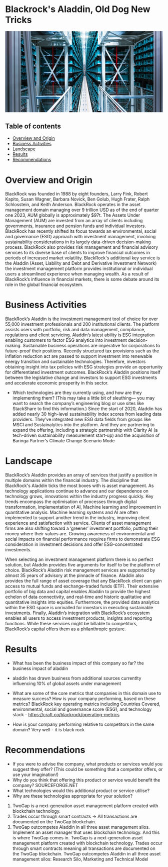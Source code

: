 
# Blackrock's Aladdin, Old Dog New Tricks 
![Alternate](Images/Blackrock_Servers.jpeg "Blackrock Servers")

## Table of contents
* [Overview and Origin](#overview-and-origin)
* [Business Activities](#business-activities)
* [Landscape](#landscape)
* [Results](#results)
* [Recommendations](#Recommendations)


# Overview and Origin
BlackRock was founded in 1988 by eight founders, Larry Fink, Robert Kapito, Susan Wagner, Barbara Novick, Ben Golub, Hugh Frater, Ralph Schlosstein, and Keith Anderson. BlackRock operates in the asset management domain managing over 9 trillion USD as of the end of quarter one 2023, AUM globally is approximately $97t. The Assets Under Management (AUM) are invested from an array of clients including governments, insurance and pension funds and individual investors. BlackRock has recently shifted its focus towards an environmental, social and governance (ESG) approach with investment management, involving sustainability considerations in its largely data-driven decision-making process. BlackRock also provides risk management and financial advisory services to its diverse base of clients to improve financial outcomes in periods of increased market volatility. BlackRock's additional key service is the Aladdin (Asset, Liability and Debt and Derivative Investment Network) the investment management platform provides institutional or individual users a streamlined experience when managing wealth. As a result of BlackRock’s influence in financial markets, there is some debate around its role in the global financial ecosystem.





# Business Activities

BlackRock’s Aladdin is the investment management tool of choice for over 55,000 investment professionals and 200 institutional clients. The platform assists users with portfolio, risk and data management, compliance, regulations and client servicing. Aladdin’s latest ability is ESG integration enabling customers to factor ESG analytics into investment decision-making. Sustainable business operations are imperative for corporations to future-proof their positions. Recently structured tax provisions such as the inflation reduction act are passed to support investment into renewable energy transition and sustainable technologies. Therefore, investors obtaining insight into tax policies with ESG strategies provide an opportunity for differentiated investment outcomes. BlackRock’s Aladdin positions itself between the legislative change and investors to support ESG investments and accelerate economic prosperity in this sector.


* Which technologies are they currently using, and how are they implementing them? (This may take a little bit of sleuthing–– you may want to search the company’s engineering blog or use sites like StackShare to find this information.)
Since the start of 2020, Aladdin has added nearly 30 high-level sustainability index scores from leading data providers. They’ve integrated new ESG data fields from groups like MSCI and Sustainalytics into the platform. And they are partnering to expand the offering, including a strategic partnership with Clarity AI (a tech-driven sustainability measurement start-up) and the acquisition of Baringa Partner’s Climate Change Scenario Mode

# Landscape

BlackRock’s Aladdin provides an array of services that justify a position in multiple domains within the financial industry. The discipline that BlackRock's Aladdin ticks the most boxes with is asset management. As technology applications continue to advance and our dependence on technology grows, innovations within the industry progress quickly. Key trends encompass the optimisation of processes through digital transformation, implementation of AI, Machine learning and improvement in quantitative analysis. Machine learning systems and AI are often implemented to support another trend in the industry, improving client experience and satisfaction with service. Clients of asset management firms are also shifting toward a ‘greener’ investment portfolio, putting their money where their values are. Growing awareness of environmental and social impacts on financial performance requires firms to demonstrate ESG consideration in investment decisions and offer ESG-concentrated investments.

When selecting an investment management platform there is no perfect solution, but Aladdin provides five arguments for itself to be the platform of choice. BlackRock’s Aladdin risk management services are supported by almost 35 years of advisory at the pinnacle of finance. Aladdin also provides the full range of asset coverage that any BlackRock client can gain access to mutual funds and exchange-traded funds (ETF). Their extensive portfolio of big data and capital enables Aladdin to provide the highest echelon of data connectivity, and real-time and historic qualitative and quantitative insights into equities. Furthermore, the provided data analytics within the ESG space is unrivalled for investors in executing sustainable investments. Finally, Aladdin’s integration with BlackRock’s ecosystem enables all users to access investment products, insights and reporting functions. While these services might be billable to competitors, BlackRock’s capital offers them as a philanthropic gesture.

# Results

* What has been the business impact of this company so far?
the business impact of aladdin 
- aladdin has drawn business from additional sources currentlty influencing 10% of global assets under management 

* What are some of the core metrics that companies in this domain use to measure success? How is your company performing, based on these metrics?
BlackRock key operating metrics including Countries Covered, environmental, social and governance score (ESG), and technology stack - https://craft.co/blackrock/operating-metrics

* How is your company performing relative to competitors in the same domain?
Very well - it is black rock


# Recommendations

* If you were to advise the company, what products or services would you suggest they offer? (This could be something that a competitor offers, or use your imagination!)
* Why do you think that offering this product or service would benefit the company? SOURCEFORGE.NET
* What technologies would this additional product or service utilise?
* Why are these technologies appropriate for your solution?
1. TwoGap is a next-generation asset management platform created with blockchain technology.
2. Trades occur through smart contracts -> All transactions are documented on the TwoGap blockchain.
3. TwoGap outcompetes Aladdin in all three asset management silos.
Implement an asset manager that uses blockchain technology. And this is where TwoGap comes in. TwoGap is a next-generation asset management platform created with blockchain technology. Trades occur through smart contracts meaning all transactions are documented on the TwoGap blockchain. TwoGap outcompetes Aladdin in all three asset management silos: Research Silo, Marketing and Technical Model


